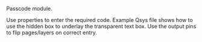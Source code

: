 Passcode module. 

Use properties to enter the required code. Example Qsys file shows how to use the hidden box to underlay
the transparent text box. Use the output pins to flip pages/layers on correct entry.